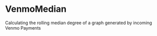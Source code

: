 # VenmoMedian
Calculating the rolling median degree of a graph generated by incoming Venmo Payments
